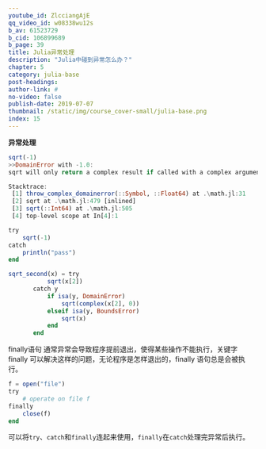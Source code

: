 ```yaml
---
youtube_id: ZlcciangAjE
qq_video_id: w08338wu12s
b_av: 61523729
b_cid: 106899689
b_page: 39
title: Julia异常处理
description: "Julia中碰到异常怎么办？"
chapter: 5
category: julia-base
post-headings:
author-link: #
no-video: false
publish-date: 2019-07-07
thumbnail: /static/img/course_cover-small/julia-base.png
index: 15
---
```


**异常处理**
```Julia
sqrt(-1)
>>DomainError with -1.0:
sqrt will only return a complex result if called with a complex argument. Try sqrt(Complex(x)).

Stacktrace:
 [1] throw_complex_domainerror(::Symbol, ::Float64) at .\math.jl:31
 [2] sqrt at .\math.jl:479 [inlined]
 [3] sqrt(::Int64) at .\math.jl:505
 [4] top-level scope at In[4]:1
```
```Julia
try
    sqrt(-1)
catch
    println("pass")
end

sqrt_second(x) = try
           sqrt(x[2])
       catch y
           if isa(y, DomainError)
               sqrt(complex(x[2], 0))
           elseif isa(y, BoundsError)
               sqrt(x)
           end
       end
```
finally语句
通常异常会导致程序提前退出，使得某些操作不能执行，关键字 finally 可以解决这样的问题，无论程序是怎样退出的，finally 语句总是会被执行。
```Julia
f = open("file")
try
    # operate on file f
finally
    close(f)
end
```
可以将`try`、`catch`和`finally`连起来使用，`finally`在`catch`处理完异常后执行。








